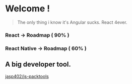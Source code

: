 # Welcome !

> The only thing i know it's Angular sucks. React 4ever.

### React → Roadmap ( 90% )
### React Native → Roadmap ( 60% )


## A big developer tool.

[jasp402/js-packtools](https://github.com/jasp402/js-packtools)
